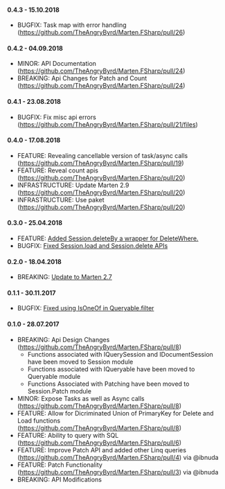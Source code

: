 #### 0.4.3 - 15.10.2018
* BUGFIX: Task map with error handling (https://github.com/TheAngryByrd/Marten.FSharp/pull/26)

#### 0.4.2 - 04.09.2018
* MINOR: API Documentation (https://github.com/TheAngryByrd/Marten.FSharp/pull/24)
* BREAKING: Api Changes for Patch and Count (https://github.com/TheAngryByrd/Marten.FSharp/pull/24)

#### 0.4.1 - 23.08.2018
* BUGFIX: Fix misc api errors (https://github.com/TheAngryByrd/Marten.FSharp/pull/21/files)

#### 0.4.0 - 17.08.2018
* FEATURE: Revealing cancellable version of task/async calls (https://github.com/TheAngryByrd/Marten.FSharp/pull/19)
* FEATURE: Reveal count apis (https://github.com/TheAngryByrd/Marten.FSharp/pull/20)
* INFRASTRUCTURE: Update Marten 2.9 (https://github.com/TheAngryByrd/Marten.FSharp/pull/20)
* INFRASTRUCTURE: Use paket (https://github.com/TheAngryByrd/Marten.FSharp/pull/20)

#### 0.3.0 - 25.04.2018
* FEATURE: [Added Session.deleteBy a wrapper for DeleteWhere.](https://github.com/TheAngryByrd/Marten.FSharp/pull/15)
* BUGFIX:  [Fixed Session.load and Session.delete APIs](https://github.com/TheAngryByrd/Marten.FSharp/pull/15)

#### 0.2.0 - 18.04.2018
* BREAKING: [Update to Marten 2.7](https://github.com/TheAngryByrd/Marten.FSharp/pull/14)

#### 0.1.1 - 30.11.2017
* BUGFIX: [Fixed using IsOneOf in Queryable.filter](https://github.com/TheAngryByrd/Marten.FSharp/pull/12)

#### 0.1.0 - 28.07.2017
* BREAKING: Api Design Changes (https://github.com/TheAngryByrd/Marten.FSharp/pull/8)
  * Functions associated with IQuerySession and IDocumentSession have been moved to Session module
  * Functions associated with IQueryable have been moved to Queryable module
  * Functions Associated with Patching have been moved to Session.Patch module
* MINOR: Expose Tasks as well as Async calls (https://github.com/TheAngryByrd/Marten.FSharp/pull/8)
* FEATURE: Allow for Dicriminated Union of PrimaryKey for Delete and Load functions (https://github.com/TheAngryByrd/Marten.FSharp/pull/8)
* FEATURE:  Ability to query with SQL (https://github.com/TheAngryByrd/Marten.FSharp/pull/6)
* FEATURE:  Improve Patch API and added other Linq queries (https://github.com/TheAngryByrd/Marten.FSharp/pull/4) via @ibnuda
* FEATURE:  Patch Functionality (https://github.com/TheAngryByrd/Marten.FSharp/pull/3) via @ibnuda 
* BREAKING: API Modifications
